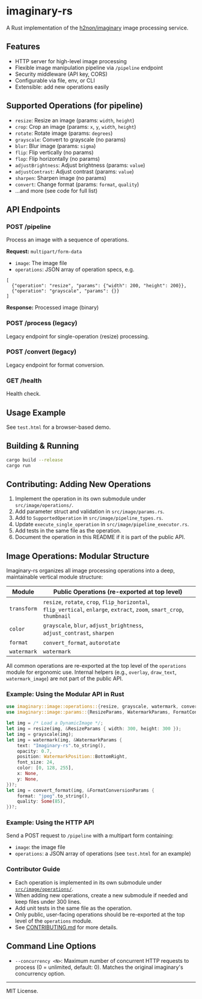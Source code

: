 # imaginary-rs

A Rust implementation of the [h2non/imaginary](https://github.com/h2non/imaginary) image processing service.

## Features

- HTTP server for high-level image processing
- Flexible image manipulation pipeline via `/pipeline` endpoint
- Security middleware (API key, CORS)
- Configurable via file, env, or CLI
- Extensible: add new operations easily

## Supported Operations (for pipeline)

- `resize`: Resize an image (params: `width`, `height`)
- `crop`: Crop an image (params: `x`, `y`, `width`, `height`)
- `rotate`: Rotate image (params: `degrees`)
- `grayscale`: Convert to grayscale (no params)
- `blur`: Blur image (params: `sigma`)
- `flip`: Flip vertically (no params)
- `flop`: Flip horizontally (no params)
- `adjustBrightness`: Adjust brightness (params: `value`)
- `adjustContrast`: Adjust contrast (params: `value`)
- `sharpen`: Sharpen image (no params)
- `convert`: Change format (params: `format`, `quality`)
- ...and more (see code for full list)

## API Endpoints

### POST /pipeline
Process an image with a sequence of operations.

**Request:** `multipart/form-data`
- `image`: The image file
- `operations`: JSON array of operation specs, e.g.

```
[
  {"operation": "resize", "params": {"width": 200, "height": 200}},
  {"operation": "grayscale", "params": {}}
]
```

**Response:** Processed image (binary)

### POST /process (legacy)
Legacy endpoint for single-operation (resize) processing.

### POST /convert (legacy)
Legacy endpoint for format conversion.

### GET /health
Health check.

## Usage Example

See `test.html` for a browser-based demo.

## Building & Running

```sh
cargo build --release
cargo run
```

## Contributing: Adding New Operations

1. Implement the operation in its own submodule under `src/image/operations/`.
2. Add parameter struct and validation in `src/image/params.rs`.
3. Add to `SupportedOperation` in `src/image/pipeline_types.rs`.
4. Update `execute_single_operation` in `src/image/pipeline_executor.rs`.
5. Add tests in the same file as the operation.
6. Document the operation in this README if it is part of the public API.

## Image Operations: Modular Structure

Imaginary-rs organizes all image processing operations into a deep, maintainable vertical module structure:

| Module      | Public Operations (re-exported at top level)                                         |
|-------------|--------------------------------------------------------------------------------------|
| `transform` | `resize`, `rotate`, `crop`, `flip_horizontal`, `flip_vertical`, `enlarge`, `extract`, `zoom`, `smart_crop`, `thumbnail` |
| `color`     | `grayscale`, `blur`, `adjust_brightness`, `adjust_contrast`, `sharpen`               |
| `format`    | `convert_format`, `autorotate`                                                       |
| `watermark` | `watermark`                                                                          |

All common operations are re-exported at the top level of the `operations` module for ergonomic use. Internal helpers (e.g., `overlay`, `draw_text`, `watermark_image`) are not part of the public API.

### Example: Using the Modular API in Rust

```rust
use imaginary::image::operations::{resize, grayscale, watermark, convert_format};
use imaginary::image::params::{ResizeParams, WatermarkParams, FormatConversionParams};

let img = /* Load a DynamicImage */;
let img = resize(img, &ResizeParams { width: 300, height: 300 });
let img = grayscale(img);
let img = watermark(img, &WatermarkParams {
    text: "Imaginary-rs".to_string(),
    opacity: 0.7,
    position: WatermarkPosition::BottomRight,
    font_size: 24,
    color: [0, 128, 255],
    x: None,
    y: None,
})?;
let img = convert_format(img, &FormatConversionParams {
    format: "jpeg".to_string(),
    quality: Some(85),
})?;
```

### Example: Using the HTTP API

Send a POST request to `/pipeline` with a multipart form containing:
- `image`: the image file
- `operations`: a JSON array of operations (see `test.html` for an example)

### Contributor Guide

- Each operation is implemented in its own submodule under [`src/image/operations/`](src/image/operations/).
- When adding new operations, create a new submodule if needed and keep files under 300 lines.
- Add unit tests in the same file as the operation.
- Only public, user-facing operations should be re-exported at the top level of the `operations` module.
- See [CONTRIBUTING.md](CONTRIBUTING.md) for more details.

## Command Line Options

- `--concurrency <N>`: Maximum number of concurrent HTTP requests to process (0 = unlimited, default: 0). Matches the original imaginary's concurrency option.

---
MIT License.